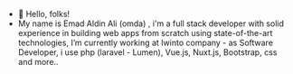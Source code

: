 - 👋 Hello, folks!
- My name is Emad Aldin Ali (omda) , i'm a full stack developer with solid experience in building web apps from scratch using state-of-the-art technologies, I’m currently working at Iwinto company - as Software Developer, i use php (laravel - Lumen), Vue.js, Nuxt.js, Bootstrap, css and more..  

<!---
omdasoft/omdasoft is a ✨ special ✨ repository because its `README.md` (this file) appears on your GitHub profile.
You can click the Preview link to take a look at your changes.
--->
